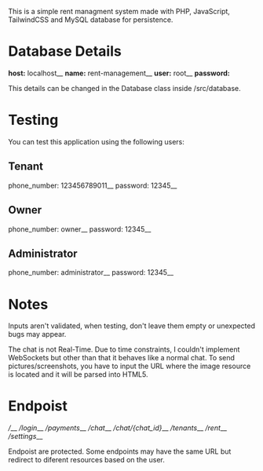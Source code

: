 This is a simple rent managment system made with PHP, JavaScript, TailwindCSS and MySQL database for persistence.

# Database Details

**host:** localhost__
**name:** rent-management__
**user:** root__
**password:**

This details can be changed in the Database class inside /src/database.

# Testing

You can test this application using the following users:

## Tenant

phone_number: 123456789011__
password: 12345__

## Owner

phone_number: owner__
password: 12345__

## Administrator

phone_number: administrator__
password: 12345__

# Notes

Inputs aren't validated, when testing, don't leave them empty or unexpected bugs may appear.

The chat is not Real-Time. Due to time constraints, I couldn't implement WebSockets but other than that it behaves like a normal chat. To send pictures/screenshots, you have to input the URL where the image resource is located and it will be parsed into HTML5.

# Endpoist

*/*__
*/login*__
*/payments*__
*/chat*__
*/chat/{chat_id}*__
*/tenants*__
*/rent*__
*/settings*__

Endpoist are protected. Some endpoints may have the same URL but redirect to diferent resources based on the user.

